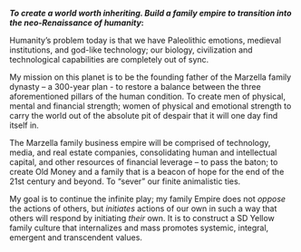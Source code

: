 **_To create a world worth inheriting. Build a family empire to transition into the neo-Renaissance of humanity_:**

Humanity’s problem today is that we have Paleolithic emotions, medieval institutions, and god-like technology; our biology, civilization and technological capabilities are completely out of sync.

My mission on this planet is to be the founding father of the Marzella family dynasty – a 300-year plan - to restore a balance between the three aforementioned pillars of the human condition. To create men of physical, mental and financial strength; women of physical and emotional strength to carry the world out of the absolute pit of despair that it will one day find itself in.

The Marzella family business empire will be comprised of technology, media, and real estate companies, consolidating human and intellectual capital, and other resources of financial leverage – to pass the baton; to create Old Money and a family that is a beacon of hope for the end of the 21st century and beyond. To “sever” our finite animalistic ties.

My goal is to continue the infinite play; my family Empire does not _oppose_ the actions of others, but _initiates_ actions of our own in such a way that others will respond by initiating _their_ own. It is to construct a SD Yellow family culture that internalizes and mass promotes systemic, integral, emergent and transcendent values.